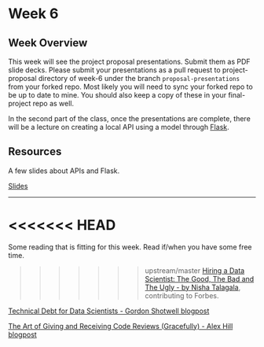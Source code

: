 # Week 6

## Week Overview

This week will see the project proposal presentations. Submit them as PDF slide decks. Please submit your presentations as a pull request to project-proposal directory of week-6 under the branch `proposal-presentations` from your forked repo. Most likely you will need to sync your forked repo to be up to date to mine.  You should also keep a copy of these in your final-project repo as well. 

In the second part of the class, once the presentations are complete, there will be a lecture on creating a local API using a model through [Flask](http://flask.pocoo.org/). 

## Resources

A few slides about APIs and Flask. 

[Slides](https://github.com/natelangholz/stat418-tools-in-datascience/blob/master/week-6/slides-week-6.pdf)

-----

<<<<<<< HEAD
=======
Some reading that is fitting for this week. Read if/when you have some free time. 

>>>>>>> upstream/master
[Hiring a Data Scientist: The Good, The Bad and The Ugly - by Nisha Talagala](https://www.forbes.com/sites/cognitiveworld/2019/04/30/hiring-a-data-scientist-the-good-the-bad-and-the-ugly/), contributing to Forbes.

[Technical Debt for Data Scientists - Gordon Shotwell blogpost](https://blog.shotwell.ca/posts/2019-04-19-technical-debt-in-data-science/)

[The Art of Giving and Receiving Code Reviews (Gracefully) - Alex Hill blogpost](http://www.alexandra-hill.com/2018/06/25/the-art-of-giving-and-receiving-code-reviews/)
